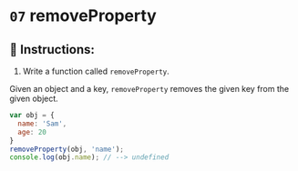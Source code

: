 # `07` removeProperty

## 📝 Instructions:

1. Write a function called `removeProperty`.

Given an object and a key, `removeProperty` removes the given key from the given object.

```Javascript
var obj = {
  name: 'Sam',
  age: 20
}
removeProperty(obj, 'name');
console.log(obj.name); // --> undefined
```

